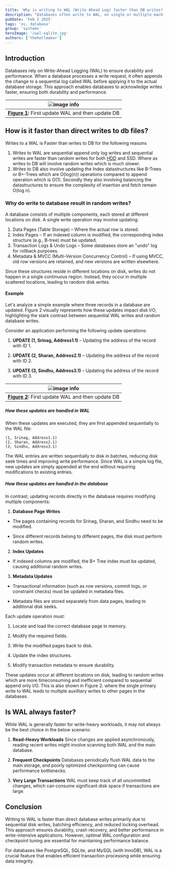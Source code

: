 ```yaml
---
title: 'Why is writing to WAL (Write Ahead Log) faster than DB writes?'
description: "Databases often write to WAL, on single or multiple machines, and then return to the clients confirming the writes. How is writing to WAL durable and why is it faster than writing to database?"
pubDate: 'Feb 2 2025'
tags: 'os, database'
group: 'systems'
heroImage: '/wal-sqlite.jpg'
authors: ['thehellmaker']
---
```


## Introduction
Databases rely on Write-Ahead Logging (WAL) to ensure durability and performance. When a database processes a write request, it often appends the change to a sequential log called WAL before applying it to the actual database storage. This approach enables databases to acknowledge writes faster, ensuring both durability and performance. 

| ![image info](/WALBeforeDBUpdate.excalidraw.png) |
|:--:|
| **[Figure 1](/WALBeforeDBUpdate.excalidraw):** First update WAL and then update DB |

## How is it faster than direct writes to db files?
Writes to a WAL is Faster than writes to DB for the following reasons
1. Writes to WAL are sequential append only log writes and sequential writes are faster than random writes for both [HDD](https://vivekbansal.substack.com/p/sequential-vs-random-io) and SSD. Where as writes to DB will involve random writes which is much slower.
2. Writes to DB also involve updating the Index datastructures like B-Trees or B+-Trees which are O(log(n)) operations compared to append operation which is O(1). Secondly they also involving balancing the datastructures
to ensure the complexity of insertion and fetch remain O(log n).

### Why do write to database result in random writes?
A database consists of multiple components, each stored at different locations on disk. A single write operation may involve updating:

1. Data Pages (Table Storage) – Where the actual row is stored.
2. Index Pages – If an indexed column is modified, the corresponding index structure (e.g., B-tree) must be updated.
3. Transaction Logs & Undo Logs – Some databases store an "undo" log for rollback purposes.
4. Metadata & MVCC (Multi-Version Concurrency Control) – If using MVCC, old row versions are retained, and new versions are written elsewhere.

Since these structures reside in different locations on disk, writes do not happen in a single continuous region. Instead, they occur in multiple scattered locations, leading to random disk writes.

#### Example
Let's analyze a simple example where three records in a database are updated. Figure 2 visually represents how these updates impact disk I/O, highlighting the stark contrast between sequential WAL writes and random database writes. 

Consider an application performing the following update operations:

1. **UPDATE (1, Srinag, Address1.1)** – Updating the address of the record with ID 1.

2. **UPDATE (2, Sharan, Address2.1)** – Updating the address of the record with ID 2.

3. **UPDATE (3, Sindhu, Address3.1)** – Updating the address of the record with ID 3.

| ![image info](/DBSequentialvsRandomIO.excalidraw.png) |
|:--:|
| **[Figure 2](/DBSequentialvsRandomIO.excalidraw):** First update WAL and then update DB |

##### How these updates are handled in WAL
When these updates are executed, they are first appended sequentially to the WAL file:
```
(1, Srinag, Address1.1)
(2, Sharan, Address2.1)
(3, Sindhu, Address3.1)
```

The WAL entries are written sequentially to disk in batches, reducing disk seek times and improving write performance. Since WAL is a simple log file, new updates are simply appended at the end without requiring modifications to existing entries.

##### How these updates are handled in the database

In contrast, updating records directly in the database requires modifying multiple components:

1. **Database Page Writes**

* The pages containing records for Srinag, Sharan, and Sindhu need to be modified.

* Since different records belong to different pages, the disk must perform random writes.

2. **Index Updates**

* If indexed columns are modified, the B+ Tree index must be updated, causing additional random writes.

3. **Metadata Updates**

* Transactional information (such as row versions, commit logs, or constraint checks) must be updated in metadata files.

* Metadata files are stored separately from data pages, leading to additional disk seeks.

Each update operation must:

1. Locate and load the correct database page in memory.

2. Modify the required fields.

3. Write the modified pages back to disk.

4. Update the index structures.

5. Modify transaction metadata to ensure durability.

These updates occur at different locations on disk, leading to random writes which are more timeconsuming and inefficient compared to sequential append only I/O. This is also shown in Figure 2. where the single primary write to WAL leads to multiple auxilliary writes to other pages in the databases.

## Is WAL always faster?

While WAL is generally faster for write-heavy workloads, it may not always be the best choice in the below scenario:

1. **Read-Heavy Workloads** Since changes are applied asynchronously, reading recent writes might involve scanning both WAL and the main database.

2. **Frequent Checkpoints** Databases periodically flush WAL data to the main storage, and poorly optimized checkpointing can cause performance bottlenecks.

3. **Very Large Transactions** WAL must keep track of all uncommitted changes, which can consume significant disk space if transactions are large.

## Conclusion

Writing to WAL is faster than direct database writes primarily due to sequential disk writes, batching efficiency, and reduced locking overhead. This approach ensures durability, crash recovery, and better performance in write-intensive applications. However, optimal WAL configuration and checkpoint tuning are essential for maintaining performance balance.

For databases like PostgreSQL, SQLite, and MySQL (with InnoDB), WAL is a crucial feature that enables efficient transaction processing while ensuring data integrity.